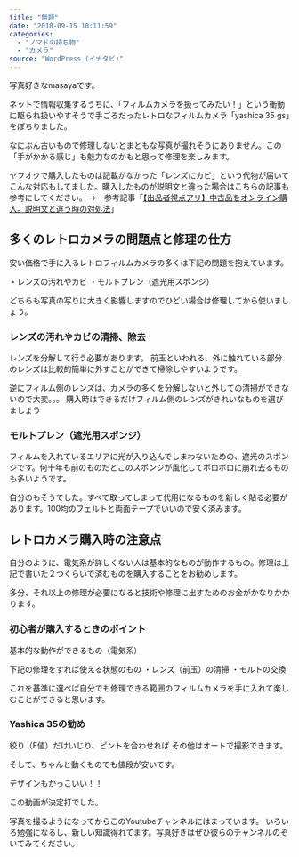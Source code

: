 ```yaml
---
title: "無題"
date: "2018-09-15 10:11:59"
categories:
  - "ノマドの持ち物"
  - "カメラ"
source: "WordPress (イナタビ)"
---
```


写真好きなmasayaです。

ネットで情報収集するうちに、「フィルムカメラを扱ってみたい！」という衝動に駆られ扱いやすそうで手ごろだったレトロなフィルムカメラ「yashica 35 gs」をぽちりました。

なにぶん古いもので修理しないとまともな写真が撮れそうにありません。この「手がかかる感じ」も魅力なのかもと思って修理を楽しみます。

ヤフオクで購入したものは記載がなかった「レンズにカビ」という代物が届いてこんな対応もしてました。購入したものが説明文と違った場合はこちらの記事も参考にしてください。
→　参考記事「[【出品者視点アリ】中古品をオンライン購入。説明文と違う時の対処法](https://masayamuko.com/setsumeito-chigau/)」

## 多くのレトロカメラの問題点と修理の仕方

安い価格で手に入るレトロフィルムカメラの多くは下記の問題を抱えています。

・レンズの汚れやカビ
・モルトプレン（遮光用スポンジ）

どちらも写真の写りに大きく影響しますのでひどい場合は修理してから使いましょう。

### レンズの汚れやカビの清掃、除去

レンズを分解して行う必要があります。
前玉といわれる、外に触れている部分のレンズは比較的簡単に外すことができて掃除しやすいようです。

逆にフィルム側のレンズは、カメラの多くを分解しないと外しての清掃ができないので大変。。。
購入時はできるだけフィルム側のレンズがきれいなものを選びましょう

### モルトプレン（遮光用スポンジ）

フィルムを入れているエリアに光が入り込んでしまわないための、遮光のスポンジです。何十年も前のものだとこのスポンジが風化してボロボロに崩れ去るものも多いようです。

自分のもそうでした。すべて取ってしまって代用になるものを新しく貼る必要があります。100均のフェルトと両面テープでいいので安く済みます。

## レトロカメラ購入時の注意点

自分のように、電気系が詳しくない人は基本的なものが動作するもの。修理は上記で書いた２つくらいで済むものを購入することをお勧めします。

多分、それ以上の修理が必要になると技術や修理に出すためのお金がかなりかかります。

### 初心者が購入するときのポイント

基本的な動作ができるもの（電気系）

下記の修理をすれば使える状態のもの
・レンズ（前玉）の清掃
・モルトの交換

これを基準に選べば自分でも修理できる範囲のフィルムカメラを手に入れて楽しむことができると思います。

### Yashica 35の勧め

絞り（F値）だけいじり、ピントを合わせれば
その他はオートで撮影できます。

そして、ちゃんと動くものでも値段が安いです。

デザインもかっこいい！！

この動画が決定打でした。

写真を撮るようになってからこのYoutubeチャンネルにはまっています。
いろいろ勉強になるし、新しい知識得れてます。写真好きはぜひ彼らのチャンネルのぞいてみてください。